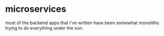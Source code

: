 # microservices

most of the backend apps that i've written have been somewhat monoliths trying to do everything under the sun.

